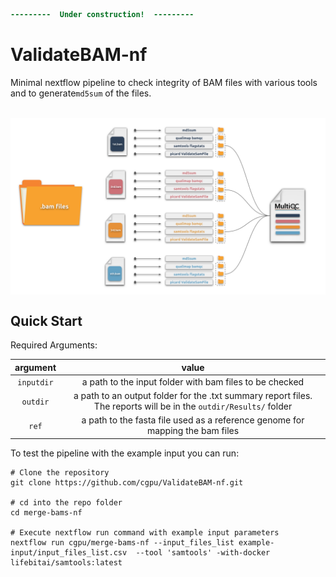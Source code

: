 ```diff
---------  Under construction!  ---------
```

# ValidateBAM-nf 
Minimal nextflow pipeline to check integrity of BAM files with various tools and to generate`md5sum` of the files.
<br><br>

<p align="center">
  <img src="images/validate-bam.svg"  width="800" align="center" >
</p>



## Quick Start

Required Arguments:

| argument       | value | 
|:--------------:|:-----:| 
| `inputdir`| a path to the input folder with bam files to be checked| 
| `outdir`  | a path to an output folder for the .txt summary report files. <br> The reports will be in the `outdir/Results/` folder|
|`ref`| a path to the fasta file used as a reference genome for mapping the bam files|

To test the pipeline with the example input you can run:

```nextflow
# Clone the repository
git clone https://github.com/cgpu/ValidateBAM-nf.git

# cd into the repo folder 
cd merge-bams-nf

# Execute nextflow run command with example input parameters
nextflow run cgpu/merge-bams-nf --input_files_list example-input/input_files_list.csv  --tool 'samtools' -with-docker lifebitai/samtools:latest
```

